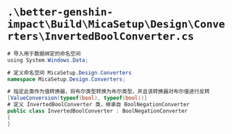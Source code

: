 # `.\better-genshin-impact\Build\MicaSetup\Design\Converters\InvertedBoolConverter.cs`

```cs
# 导入用于数据绑定的命名空间
﻿using System.Windows.Data;

# 定义命名空间 MicaSetup.Design.Converters
namespace MicaSetup.Design.Converters;

# 指定此类作为值转换器，将布尔类型转换为布尔类型，并且该转换器对布尔值进行反转
[ValueConversion(typeof(bool), typeof(bool))]
# 定义 InvertedBoolConverter 类，继承自 BoolNegationConverter
public class InvertedBoolConverter : BoolNegationConverter
{
}
```